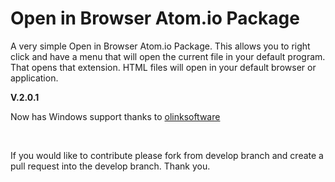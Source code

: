 Open in Browser Atom.io Package
===============================

A very simple Open in Browser Atom.io Package. This allows you to right click
and have a menu that will open the current file in your default program. That
opens that extension. HTML files will open in your default browser or
application.

**V.2.0.1**

Now has Windows support thanks to [olinksoftware][1]

[1]: <https://github.com/olinksoftware>

 

If you would like to contribute please fork from develop branch and create a
pull request into the develop branch. Thank you.
